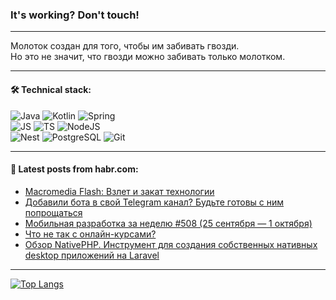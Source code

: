 ### It's working? Don't touch!

---
Молоток создан для того, чтобы им забивать гвозди. <br>
Но это не значит, что гвозди можно забивать только молотком.

---

#### 🛠️ Technical stack:

![Java](https://img.shields.io/badge/Java-informational?logo=Oracle&style=flat&logoColor=white&color=FF4500)
![Kotlin](https://img.shields.io/badge/Kotlin-informational?logo=Kotlin&style=flat&logoColor=white&color=774D97)
![Spring](https://img.shields.io/badge/SpringBoot-informational?logo=SpringBoot&style=flat&logoColor=white&color=6DB33F) <br>
![JS](https://img.shields.io/badge/JS-informational?logo=javaScript&style=flat&logoColor=black&color=F7Df1E)
![TS](https://img.shields.io/badge/TypeScript-informational?logo=typeScript&style=flat&logoColor=black&color=0667A8)
![NodeJS](https://img.shields.io/badge/NodeJS-informational?logo=node.js&style=flat&logoColor=white&color=70A760) <br>
![Nest](https://img.shields.io/badge/NestJS-informational?logo=NestJS&style=flat&logoColor=white&color=E0234E)
![PostgreSQL](https://img.shields.io/badge/PostgreSQL-informational?logo=PostgreSQL&style=flat&logoColor=white&color=DAA520)
![Git](https://img.shields.io/badge/Git-informational?logo=git&style=flat&logoColor=white&color=778899)

___

#### 💬 Latest posts from habr.com:

<!-- BLOG-POST-LIST:START -->
- [Macromedia Flash: Взлет и закат технологии](https://habr.com/ru/articles/764710/?utm_source=habrahabr&utm_medium=rss&utm_campaign=764710)
- [Добавили бота в свой Telegram канал? Будьте готовы с ним попрощаться](https://habr.com/ru/articles/764608/?utm_source=habrahabr&utm_medium=rss&utm_campaign=764608)
- [Мобильная разработка за неделю #508 &lpar;25 сентября — 1 октября&rpar;](https://habr.com/ru/companies/productivity_inside/articles/764666/?utm_source=habrahabr&utm_medium=rss&utm_campaign=764666)
- [Что не так с онлайн-курсами?](https://habr.com/ru/articles/764652/?utm_source=habrahabr&utm_medium=rss&utm_campaign=764652)
- [Обзор NativePHP. Инструмент для создания собственных нативных desktop приложений на Laravel](https://habr.com/ru/articles/761740/?utm_source=habrahabr&utm_medium=rss&utm_campaign=761740)
<!-- BLOG-POST-LIST:END -->

---
[![Top Langs](https://github-readme-stats-git-master-advtsetting-gmailcom.vercel.app/api/top-langs/?username=zloylis&langs_count=10&hide_title=false&title_color=e6edf3&size_weight=0.5&count_weight=0.5&layout=compact&hide_border=true&theme=dracula)](https://github.com/zloylis)

<!-- ![GitHub stats](https://github-readme-stats-git-master-advtsetting-gmailcom.vercel.app/api?username=zloylis&show_icons=true&hide_border=true&theme=dracula&hide_title=true&include_all_commits=true&count_private=true&hide=contribs&hide_rank=true) -->
